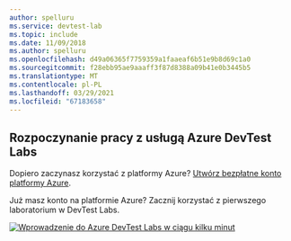 ```yaml
---
author: spelluru
ms.service: devtest-lab
ms.topic: include
ms.date: 11/09/2018
ms.author: spelluru
ms.openlocfilehash: d49a06365f7759359a1faaeaf6b51e9b8d69c1a0
ms.sourcegitcommit: f28ebb95ae9aaaff3f87d8388a09b41e0b3445b5
ms.translationtype: MT
ms.contentlocale: pl-PL
ms.lasthandoff: 03/29/2021
ms.locfileid: "67183658"
---
```

## <a name="get-started-with-azure-devtest-labs"></a>Rozpoczynanie pracy z usługą Azure DevTest Labs
Dopiero zaczynasz korzystać z platformy Azure? [Utwórz bezpłatne konto platformy Azure](https://azure.microsoft.com/free).

Już masz konto na platformie Azure? Zacznij korzystać z pierwszego laboratorium w DevTest Labs.

[![Wprowadzenie do Azure DevTest Labs w ciągu kilku minut](./media/devtest-lab-try-it-out/get-started.png)](https://go.microsoft.com/fwlink/?LinkID=627034&clcid=0x409)

